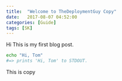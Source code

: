 ```yaml
---
title:  "Welcome to TheDeploymentGuy Copy"
date:   2017-08-07 04:52:00
categories: [Guide]
tags: [SK]
---
```


Hi This is my first blog post.


``` sh
echo "Hi, Tom"
#=> prints 'Hi, Tom' to STDOUT.
```

This is copy 
